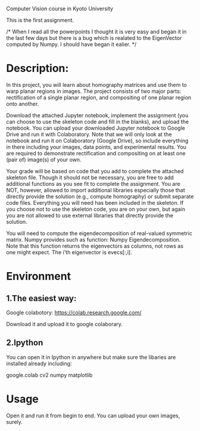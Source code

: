 Computer Vision course in Kyoto University

This is the first assignment.

/*
When I read all the powerpoints I thought it is very easy and began it in the last few days but there is a bug which is realated to the EigenVector computed by Numpy.
I should have began it ealier.
*/


# Description:

In this project, you will learn about homography matrices and use them to warp planar regions in images. The project consists of two major parts: rectification of a single planar region, and compositing of one planar region onto another. 

Download the attached Jupyter notebook, implement the assignment (you can choose to use the skeleton code and fill in the blanks), and upload the notebook. You can upload your downloaded Jupyter notebook to Google Drive and run it with Colaboratory. Note that we will only look at the notebook and run it on Colaboratory (Google Drive), so include everything in there including your images, data points, and experimental results. You are required to demonstrate rectification and compositing on at least one (pair of) image(s) of your own.  

Your grade will be based on code that you add to complete the attached skeleton file. Though it should not be necessary, you are free to add additional functions as you see fit to complete the assignment. You are NOT, however, allowed to import additional libraries especially those that directly provide the solution (e.g., compute homography) or submit separate code files. Everything you will need has been included in the skeleton. If you choose not to use the skeleton code, you are on your own, but again you are not allowed to use external libraries that directly provide the solution.

You will need to compute the eigendecomposition of real-valued symmetric matrix. Numpy provides such as function: Numpy Eigendecomposition. Note that this function returns the eigenvectors as columns, not rows as one might expect. The i'th eigenvector is evecs[:,i].

# Environment

## 1.The easiest way:
Google colabotory: https://colab.research.google.com/

Download it and upload it to google colaborary.  

## 2.Ipython
You can open it in Ipython in anywhere but make sure the libaries are installed already including:

  google.colab
  cv2
  numpy
  matplotlib
  
# Usage
  Open it and run it from begin to end.
  You can upload your own images, surely.

